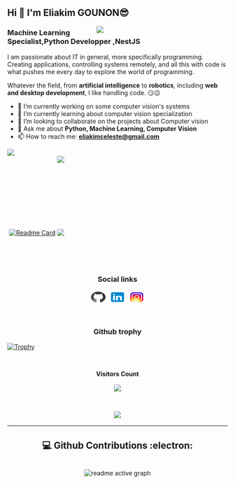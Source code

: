 ## Hi  👋 I'm Eliakim GOUNON😎

<img align="right"  src='https://github.com/eliakimceleste/ML-For-Beginners/blob/main/1-Introduction/1-intro-to-ML/images/ai-ml-ds.png' width='300'>

### Machine Learning Specialist,Python Developper ,NestJS

I am passionate about IT in general, more specifically programming. Creating applications, controlling systems remotely, and all this with code is what pushes me every day to explore the world of programming.

Whatever the field, from **artificial intelligence** to **robotics**, including **web and desktop development**, I like handling code. 😏😉

- 🔭 I’m currently working on some computer vision's systems
- 🌱 I’m currently learning about computer vision specialization
- 👯 I’m looking to collaborate on the projects about Computer vision
- 💬 Ask me about **Python, Machine Learning, Computer Vision**
- 📫 How to reach me: **eliakimceleste@gmail.com**


    
<p align=center>
<div align=center>
    <a href="https://github.com/eliakimceleste/eliakimceleste" title="Go to Source">
        <img align="left" width=390
            src="https://github-readme-stats.vercel.app/api?username=eliakimceleste&show_icons=true&theme=codeSTACKr&hide_border=true&include_all_commits=true&count_private=true&since=2024-01-01T00:00:00Z"/>
    </a>
    <a href="https://github.com/eliakimceleste/eliakimceleste" title="Go to Source">
        <img align="right" width=390
            src="https://github-readme-streak-stats.herokuapp.com?user=eliakimceleste&date_format=M%20j%5B%2C%20Y%5D&theme=codeSTACKr&hide_border=true&date_format=j/n/Y" />
    </a>
  
</div>
<br><br><br><br><br><br><br><br><br>

<div >
    <p align="center">
        <a href="https://github.com/eliakimceleste/eliakimceleste" title="Go to Source">
        <img align="right" width=390
            src="https://github-readme-stats.vercel.app/api/top-langs/?username=eliakimceleste&layout=compact&theme=codeSTACKr&hide_border=true" />
        </a>
        <a href="https://github.com/eliakimceleste/CodeWhiz"><img src="https://github-readme-stats.vercel.app/api/pin/?username=eliakimceleste&show_icons=true&theme=codeSTACKr&hide_border=true&amp;repo=CodeWhiz" alt="Readme Card"></a>
    </p>
</div>

<br><br><br>

<!-- START NEW SECTION -->
<h3 align="center">Social links</h3>
<p align="center">
    <a href="https://github.com/eliakimceleste" target="blank" > <img align="center"
                        src="github.svg"
                        alt="Eliakim GOUNON" height="30" width="40" /></a>
    <a href="https://linkedin.com/in/eliakimceleste" target="blank" > <img align="center"
                        src="link.svg"
                        alt="Eliakim GOUNON" height="30" width="40" /></a>
    <a href="https://www.instagram.com/eliakim_celeste/?hl=fr/" target="blank" > <img align="center"
                        src="insta.svg"
                        alt="Eliakim GOUNON" height="30" width="40" /></a>
</p>

<br>

<h3 align="center">Github trophy</h3>


[![Trophy](https://github-profile-trophy.vercel.app/?username=eliakimceleste)](https://github-profile-trophy.vercel.app/?username=eliakimceleste)

<!-- START NEW SECTION -->
<div align="center">
<br><p align="centre"><b>Visitors Count</b></p>  
<p align="center"><img align="center" src="https://profile-counter.glitch.me/{eliakimceleste}/count.svg" /></p> 
<br></div>




<p align="center">
<!-- <img align="" height='120px' src="https://github.com/aryashah2k/aryashah2k/blob/main/assets/Geometric%20White.gif" /> -->
 <img align="" height='120px' src="https://raw.githubusercontent.com/rodrigograca31/rodrigograca31/master/matrix.svg" />
<!--  <img align="" height='120px' src="https://github.com/aryashah2k/aryashah2k/blob/main/assets/Geometric%20White.gif" /> -->
</p>
<hr>

  <div>
            <h2 align="center"> 💻 Github Contributions :electron: </h2>
            <br>
            <div align="center">
                <img src="https://github-readme-activity-graph.vercel.app/graph?username=eliakimceleste&color=FF7F00&bg_color=09131B&line=FF7F00&point=FF7F00&area_color=000000&hide_border=true&area=true"
                    alt="readme active graph" />
  </div>






<!--
**eliakimceleste/eliakimceleste** is a ✨ _special_ ✨ repository because its `README.md` (this file) appears on your GitHub profile.

Here are some ideas to get you started:

- 🔭 I’m currently working on ...
- 🌱 I’m currently learning ...
- 👯 I’m looking to collaborate on ...
- 🤔 I’m looking for help with ...
- 💬 Ask me about ...
- 📫 How to reach me: ...
- 😄 Pronouns: ...
- ⚡ Fun fact: ...
-->
